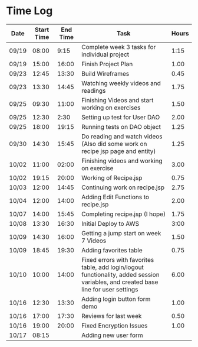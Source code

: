 # Time Log
| Date | Start Time | End Time | Task | Hours |
|------|------------|----------|------|-------|
| 09/19 | 08:00 |  9:15  | Complete week 3 tasks for individual project | 1:15 |
| 09/19 | 15:00 | 16:00 | Finish Project Plan | 1.00 | 
| 09/23 | 12:45 | 13:30 | Build Wireframes | 0.45 |
| 09/23 | 13:30 | 14:45 | Watching weekly videos and readings | 1.75 |
| 09/25 | 09:30 | 11:00 | Finishing Videos and start working on exercises | 1.50 |
| 09/25 | 12:30 | 2:30 | Setting up test for User DAO | 2.00 |
| 09/25 | 18:00 | 19:15 | Running tests on DAO object | 1.25 |
| 09/30 | 14:30 | 15:45 | Do reading and watch videos (Also did some work on recipe jsp page and entity) | 1.25 |
| 10/02 | 11:00 | 02:00 | Finishing videos and working on exercise | 3.00 |
| 10/02 | 19:15 | 20:00| Working of Recipe.jsp | 0.75 |
| 10/03 | 12:00 | 14:45 | Continuing work on recipe.jsp | 2.75 |
| 10/04 | 12:00 | 14:00 | Adding Edit Functions to recipe.jsp | 2.00 
| 10/07 | 14:00 | 15:45 | Completing recipe.jsp (I hope) | 1.75 |
| 10/08 | 13:30 | 16:30 | Initial Deploy to AWS | 3:00 |
| 10/09 | 14:30 | 16:00 | Getting a jump start on week 7 Videos | 1.50 |
| 10/09 | 18:45 | 19:30 | Adding favorites table | 0.75 |
| 10/10 | 10:00 | 14:00 | Fixed errors with favorites table, add login/logout functionality, added session variables, and created base line for user settings | 6.00 |
| 10/16 | 12:30 | 13:30 | Adding login button form demo | 1.00 |
| 10/16 | 17:00 | 17:30 | Reviews for last week | 0.50 |
| 10/16 | 19:00 | 20:00 | Fixed Encryption Issues | 1.00 |
| 10/17 | 08:15 | | Adding new user form | |